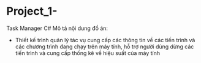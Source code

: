 # Project_1-
Task Manager C#
Mô tả nội dung đồ án:
- Thiết kế trình quản lý tác vụ cung cấp các thông tin về các tiến trình và các chương trình đang chạy trên máy tính,
hỗ trợ người dùng dừng các tiến trình và cung cấp thống kê về hiệu suất của máy tính

